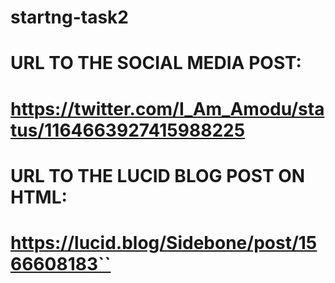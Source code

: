 # startng-task2
# 
# URL TO THE SOCIAL MEDIA POST:
# https://twitter.com/I_Am_Amodu/status/1164663927415988225
#
#
#
# URL TO THE LUCID BLOG POST ON HTML:
# https://lucid.blog/Sidebone/post/1566608183``

